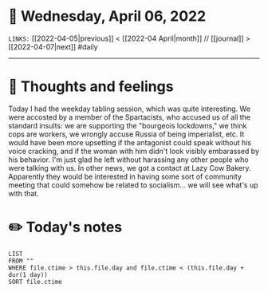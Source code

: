 # 📅 Wednesday, April 06, 2022
`LINKS:` [[2022-04-05|previous]] < [[2022-04 April|month]] // [[journal]] > [[2022-04-07|next]] 
#daily

---
# 💭 Thoughts and feelings
Today I had the weekday tabling session, which was quite interesting. We were accosted by a member of the Spartacists, who accused us of all the standard insults: we are supporting the "bourgeois lockdowns," we think cops are workers, we wrongly accuse Russia of being imperialist, etc. It would have been more upsetting if the antagonist could speak without his voice cracking, and if the woman with him didn't look visibly embarassed by his behavior. I'm just glad he left without harassing any other people who were talking with us. In other news, we got a contact at Lazy Cow Bakery. Apparently they would be interested in having some sort of community meeting that could somehow be related to socialism... we will see what's up with that. 

# ✏️ Today's notes
```dataview
LIST 
FROM ""
WHERE file.ctime > this.file.day and file.ctime < (this.file.day + dur(1 day))
SORT file.ctime
```
